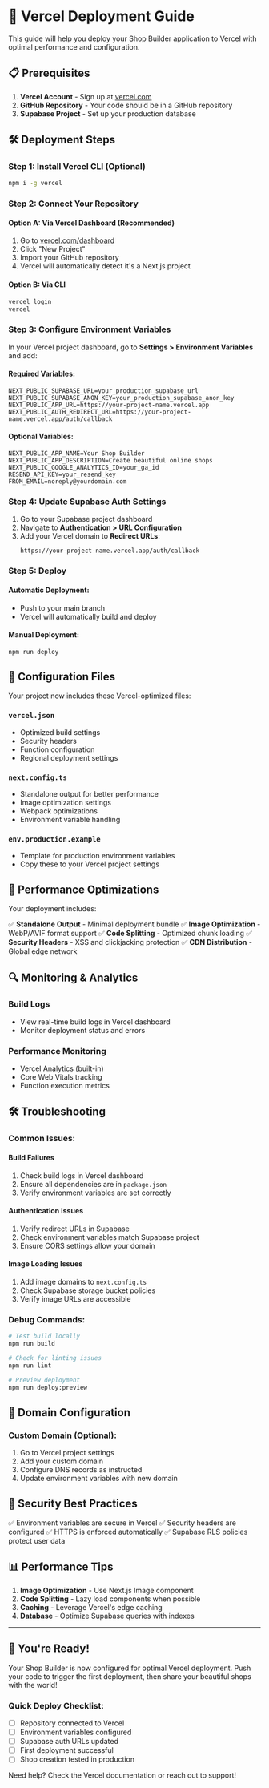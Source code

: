# 🚀 Vercel Deployment Guide

This guide will help you deploy your Shop Builder application to Vercel with optimal performance and configuration.

## 📋 Prerequisites

1. **Vercel Account** - Sign up at [vercel.com](https://vercel.com)
2. **GitHub Repository** - Your code should be in a GitHub repository
3. **Supabase Project** - Set up your production database

## 🛠️ Deployment Steps

### Step 1: Install Vercel CLI (Optional)
```bash
npm i -g vercel
```

### Step 2: Connect Your Repository

#### Option A: Via Vercel Dashboard (Recommended)
1. Go to [vercel.com/dashboard](https://vercel.com/dashboard)
2. Click "New Project"
3. Import your GitHub repository
4. Vercel will automatically detect it's a Next.js project

#### Option B: Via CLI
```bash
vercel login
vercel
```

### Step 3: Configure Environment Variables

In your Vercel project dashboard, go to **Settings > Environment Variables** and add:

#### Required Variables:
```
NEXT_PUBLIC_SUPABASE_URL=your_production_supabase_url
NEXT_PUBLIC_SUPABASE_ANON_KEY=your_production_supabase_anon_key
NEXT_PUBLIC_APP_URL=https://your-project-name.vercel.app
NEXT_PUBLIC_AUTH_REDIRECT_URL=https://your-project-name.vercel.app/auth/callback
```

#### Optional Variables:
```
NEXT_PUBLIC_APP_NAME=Your Shop Builder
NEXT_PUBLIC_APP_DESCRIPTION=Create beautiful online shops
NEXT_PUBLIC_GOOGLE_ANALYTICS_ID=your_ga_id
RESEND_API_KEY=your_resend_key
FROM_EMAIL=noreply@yourdomain.com
```

### Step 4: Update Supabase Auth Settings

1. Go to your Supabase project dashboard
2. Navigate to **Authentication > URL Configuration**
3. Add your Vercel domain to **Redirect URLs**:
   ```
   https://your-project-name.vercel.app/auth/callback
   ```

### Step 5: Deploy

#### Automatic Deployment:
- Push to your main branch
- Vercel will automatically build and deploy

#### Manual Deployment:
```bash
npm run deploy
```

## 🔧 Configuration Files

Your project now includes these Vercel-optimized files:

### `vercel.json`
- Optimized build settings
- Security headers
- Function configuration
- Regional deployment settings

### `next.config.ts`
- Standalone output for better performance
- Image optimization settings
- Webpack optimizations
- Environment variable handling

### `env.production.example`
- Template for production environment variables
- Copy these to your Vercel project settings

## 🚀 Performance Optimizations

Your deployment includes:

✅ **Standalone Output** - Minimal deployment bundle
✅ **Image Optimization** - WebP/AVIF format support
✅ **Code Splitting** - Optimized chunk loading
✅ **Security Headers** - XSS and clickjacking protection
✅ **CDN Distribution** - Global edge network

## 🔍 Monitoring & Analytics

### Build Logs
- View real-time build logs in Vercel dashboard
- Monitor deployment status and errors

### Performance Monitoring
- Vercel Analytics (built-in)
- Core Web Vitals tracking
- Function execution metrics

## 🛠️ Troubleshooting

### Common Issues:

#### Build Failures
1. Check build logs in Vercel dashboard
2. Ensure all dependencies are in `package.json`
3. Verify environment variables are set correctly

#### Authentication Issues
1. Verify redirect URLs in Supabase
2. Check environment variables match Supabase project
3. Ensure CORS settings allow your domain

#### Image Loading Issues
1. Add image domains to `next.config.ts`
2. Check Supabase storage bucket policies
3. Verify image URLs are accessible

### Debug Commands:
```bash
# Test build locally
npm run build

# Check for linting issues
npm run lint

# Preview deployment
npm run deploy:preview
```

## 📱 Domain Configuration

### Custom Domain (Optional):
1. Go to Vercel project settings
2. Add your custom domain
3. Configure DNS records as instructed
4. Update environment variables with new domain

## 🔐 Security Best Practices

✅ Environment variables are secure in Vercel
✅ Security headers are configured
✅ HTTPS is enforced automatically
✅ Supabase RLS policies protect user data

## 📊 Performance Tips

1. **Image Optimization** - Use Next.js Image component
2. **Code Splitting** - Lazy load components when possible
3. **Caching** - Leverage Vercel's edge caching
4. **Database** - Optimize Supabase queries with indexes

---

## 🎉 You're Ready!

Your Shop Builder is now configured for optimal Vercel deployment. Push your code to trigger the first deployment, then share your beautiful shops with the world!

### Quick Deploy Checklist:
- [ ] Repository connected to Vercel
- [ ] Environment variables configured
- [ ] Supabase auth URLs updated
- [ ] First deployment successful
- [ ] Shop creation tested in production

Need help? Check the Vercel documentation or reach out to support!
